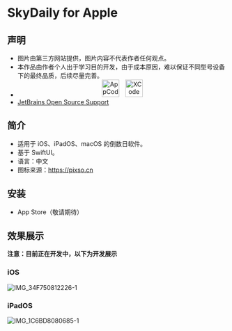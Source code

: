 # SkyDaily for Apple
## 声明
* 图片由第三方网站提供，图片内容不代表作者任何观点。  
* 本作品由作者个人出于学习目的开发，由于成本原因，难以保证不同型号设备下的最终品质，后续尽量完善。
* <center><img height="40" src="https://resources.jetbrains.com/storage/products/company/brand/logos/AppCode_icon.png" alt="AppCode logo.">&emsp;<img height="40" src="https://developer.apple.com/assets/elements/icons/xcode-12/xcode-12-96x96_2x.png" alt="XCode logo."></center>
* [JetBrains Open Source Support](https://jb.gg/OpenSourceSupport "跳转至 JetBrains Open Source Support")

## 简介
* 适用于 iOS、iPadOS、macOS 的倒数日软件。    
* 基于 SwiftUI。 
* 语言：中文
* 图标来源：https://pixso.cn  

## 安装
* App Store（敬请期待）

## 效果展示
**注意：目前正在开发中，以下为开发展示**
### iOS
![IMG_34F750812226-1](https://user-images.githubusercontent.com/28004442/183669972-9e9bdff9-17a7-4367-b455-918d8d63443d.jpeg)


### iPadOS
![IMG_1C6BD8080685-1](https://user-images.githubusercontent.com/28004442/183669656-1e765263-f6f6-40d3-b08d-907812e1cd0a.jpeg)

